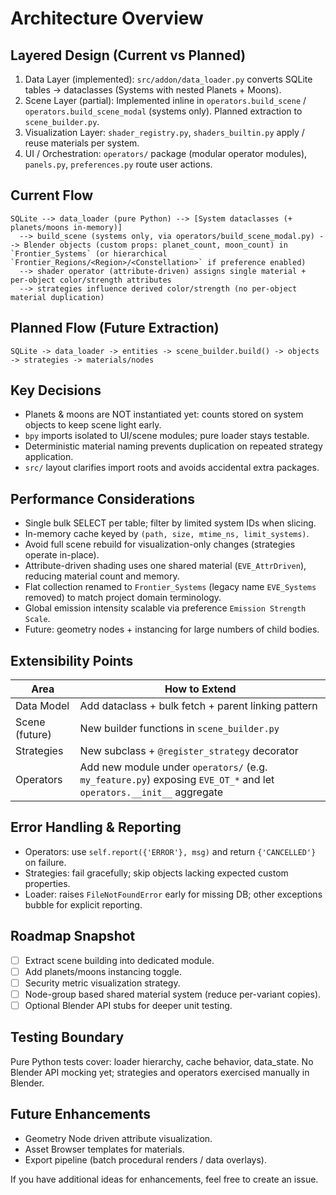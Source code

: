 # Architecture Overview

## Layered Design (Current vs Planned)

1. Data Layer (implemented): `src/addon/data_loader.py` converts SQLite tables → dataclasses (Systems with nested Planets + Moons).
2. Scene Layer (partial): Implemented inline in `operators.build_scene` / `operators.build_scene_modal` (systems only). Planned extraction to `scene_builder.py`.
3. Visualization Layer: `shader_registry.py`, `shaders_builtin.py` apply / reuse materials per system.
4. UI / Orchestration: `operators/` package (modular operator modules), `panels.py`, `preferences.py` route user actions.

## Current Flow

```text
SQLite --> data_loader (pure Python) --> [System dataclasses (+ planets/moons in-memory)]
  --> build_scene (systems only, via operators/build_scene_modal.py) --> Blender objects (custom props: planet_count, moon_count) in `Frontier_Systems` (or hierarchical `Frontier_Regions/<Region>/<Constellation>` if preference enabled)
  --> shader operator (attribute-driven) assigns single material + per-object color/strength attributes
  --> strategies influence derived color/strength (no per-object material duplication)
```

## Planned Flow (Future Extraction)

```text
SQLite -> data_loader -> entities -> scene_builder.build() -> objects -> strategies -> materials/nodes
```

## Key Decisions

- Planets & moons are NOT instantiated yet: counts stored on system objects to keep scene light early.
- `bpy` imports isolated to UI/scene modules; pure loader stays testable.
- Deterministic material naming prevents duplication on repeated strategy application.
- `src/` layout clarifies import roots and avoids accidental extra packages.

## Performance Considerations

- Single bulk SELECT per table; filter by limited system IDs when slicing.
- In-memory cache keyed by `(path, size, mtime_ns, limit_systems)`.
- Avoid full scene rebuild for visualization-only changes (strategies operate in-place).
- Attribute-driven shading uses one shared material (`EVE_AttrDriven`), reducing material count and memory.
- Flat collection renamed to `Frontier_Systems` (legacy name `EVE_Systems` removed) to match project domain terminology.
- Global emission intensity scalable via preference `Emission Strength Scale`.
- Future: geometry nodes + instancing for large numbers of child bodies.

## Extensibility Points

| Area | How to Extend |
|------|---------------|
| Data Model | Add dataclass + bulk fetch + parent linking pattern |
| Scene (future) | New builder functions in `scene_builder.py` |
| Strategies | New subclass + `@register_strategy` decorator |
| Operators | Add new module under `operators/` (e.g. `my_feature.py`) exposing `EVE_OT_*` and let `operators.__init__` aggregate |

## Error Handling & Reporting

- Operators: use `self.report({'ERROR'}, msg)` and return `{'CANCELLED'}` on failure.
- Strategies: fail gracefully; skip objects lacking expected custom properties.
- Loader: raises `FileNotFoundError` early for missing DB; other exceptions bubble for explicit reporting.

## Roadmap Snapshot

- [ ] Extract scene building into dedicated module.
- [ ] Add planets/moons instancing toggle.
- [ ] Security metric visualization strategy.
- [ ] Node-group based shared material system (reduce per-variant copies).
- [ ] Optional Blender API stubs for deeper unit testing.

## Testing Boundary

Pure Python tests cover: loader hierarchy, cache behavior, data_state. No Blender API mocking yet; strategies and operators exercised manually in Blender.

## Future Enhancements

- Geometry Node driven attribute visualization.
- Asset Browser templates for materials.
- Export pipeline (batch procedural renders / data overlays).

If you have additional ideas for enhancements, feel free to create an issue.
